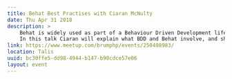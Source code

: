 ```yaml
---
title: Behat Best Practises with Ciaran McNulty
date: Thu Apr 31 2018
description: >
    Behat is widely used as part of a Behaviour Driven Development lifecycle, but it's also widely misused.
    In this talk Ciaran will explain what BDD and Behat involve, and show the best practices including writing good scenarios, driving service development from scenarios, and techniques for fast UI testing.
link: https://www.meetup.com/brumphp/events/250408983/
location: Talis
uuid: bc30ffe5-dd98-4944-b147-b90cdce57e06
layout: event
---
```

